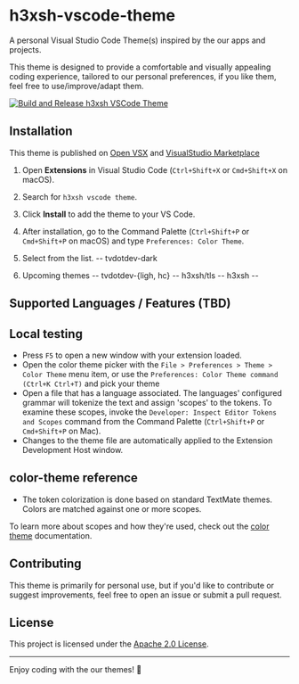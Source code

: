 # h3xsh-vscode-theme

A personal Visual Studio Code Theme(s) inspired by the our apps and projects. 

This theme is designed to provide a comfortable and visually appealing coding experience, tailored to our personal preferences, if you like them, feel free to use/improve/adapt them.


[![Build and Release h3xsh VSCode Theme](https://github.com/h3xsh/vscode-theme/actions/workflows/release.yml/badge.svg)](https://github.com/h3xsh/vscode-theme/actions/workflows/release.yml)



## Installation

This theme is published on [Open VSX](https://open-vsx.org/extension/h3xsh/h3xsh-vscode-theme) and [VisualStudio Marketplace](https://marketplace.visualstudio.com/items?itemName=h3xsh.h3xsh-vscode-theme)


1. Open **Extensions** in Visual Studio Code (`Ctrl+Shift+X` or `Cmd+Shift+X` on macOS).
2. Search for `h3xsh vscode theme`.
3. Click **Install** to add the theme to your VS Code.
4. After installation, go to the Command Palette (`Ctrl+Shift+P` or `Cmd+Shift+P` on macOS) and type `Preferences: Color Theme`.
5. Select from the list.
 -- tvdotdev-dark

6. Upcoming themes
 -- tvdotdev-{ligh, hc}
 -- h3xsh/tls
 -- h3xsh
 -- 

## Supported Languages / Features (TBD)
<!-- TODO: Add Supported Languages / Features -->


## Local testing
* Press `F5` to open a new window with your extension loaded.
* Open the color theme picker with  the `File > Preferences > Theme > Color Theme` menu item, or use the `Preferences: Color Theme command (Ctrl+K Ctrl+T)` and pick your theme
* Open a file that has a language associated. The languages' configured grammar will tokenize the text and assign 'scopes' to the tokens. To examine these scopes, invoke the `Developer: Inspect Editor Tokens and Scopes` command from the Command Palette (`Ctrl+Shift+P` or `Cmd+Shift+P` on Mac).
* Changes to the theme file are automatically applied to the Extension Development Host window.


## color-theme reference

* The token colorization is done based on standard TextMate themes. Colors are matched against one or more scopes.

To learn more about scopes and how they're used, check out the [color theme](https://code.visualstudio.com/api/extension-guides/color-theme) documentation.

## Contributing

This theme is primarily for personal use, but if you'd like to contribute or suggest improvements, feel free to open an issue or submit a pull request.


## License

This project is licensed under the [Apache 2.0 License](LICENSE). 

---

Enjoy coding with the our themes! 🎨